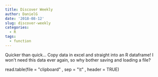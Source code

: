 ```yaml
---
title: Discover Weekly
author: DanielG
date: '2018-08-12'
slug: discover-weekly
categories:
  - R
tags:
  - function
---
```


Quicker than quick...  Copy data in excel and straight into an R dataframe! I won't need this data ever again, so why bother saving and loading a file?

read.table(file = "clipboard" , sep = "\t" , header = TRUE)

